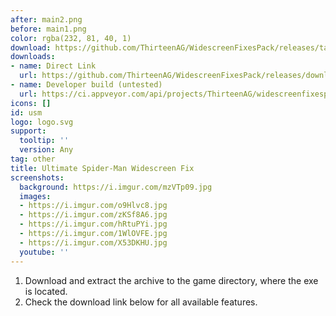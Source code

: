 ```yaml
---
after: main2.png
before: main1.png
color: rgba(232, 81, 40, 1)
download: https://github.com/ThirteenAG/WidescreenFixesPack/releases/tag/usm
downloads:
- name: Direct Link
  url: https://github.com/ThirteenAG/WidescreenFixesPack/releases/download/usm/UltimateSpiderMan.WidescreenFix.zip
- name: Developer build (untested)
  url: https://ci.appveyor.com/api/projects/ThirteenAG/widescreenfixespack/artifacts/UltimateSpiderMan.WidescreenFix.zip?branch=master
icons: []
id: usm
logo: logo.svg
support:
  tooltip: ''
  version: Any
tag: other
title: Ultimate Spider-Man Widescreen Fix
screenshots:
  background: https://i.imgur.com/mzVTp09.jpg
  images:
  - https://i.imgur.com/o9Hlvc8.jpg
  - https://i.imgur.com/zKSf8A6.jpg
  - https://i.imgur.com/hRtuPYi.jpg
  - https://i.imgur.com/1WlOVFE.jpg
  - https://i.imgur.com/X53DKHU.jpg
  youtube: ''
---
```


1. Download and extract the archive to the game directory, where the exe is located.
2. Check the download link below for all available features.
